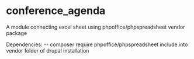 # conference_agenda
A module connecting excel sheet using phpoffice/phpspreadsheet vendor package 

Dependencies:
-- composer require phpoffice/phpspreadsheet
  include into vendor folder of drupal installation 
